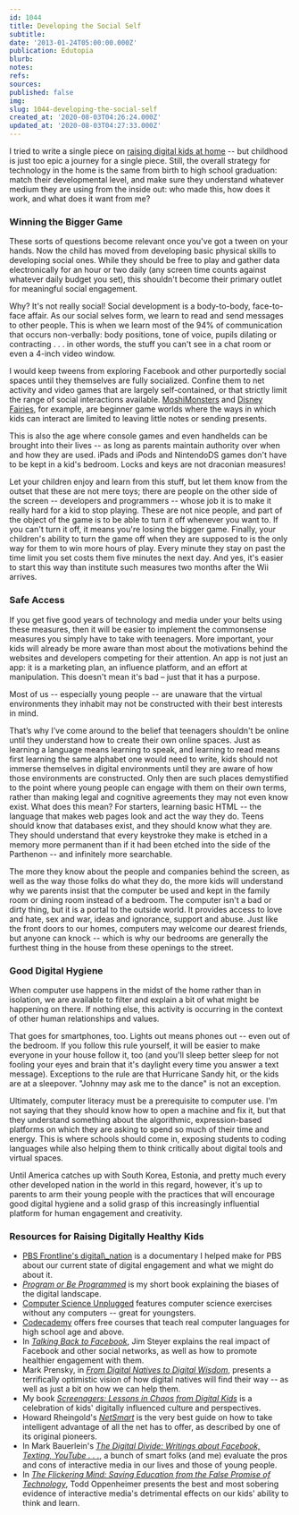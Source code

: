 ```yaml
---
id: 1044
title: Developing the Social Self
subtitle: 
date: '2013-01-24T05:00:00.000Z'
publication: Edutopia
blurb: 
notes: 
refs: 
sources: 
published: false
img: 
slug: 1044-developing-the-social-self
created_at: '2020-08-03T04:26:24.000Z'
updated_at: '2020-08-03T04:27:33.000Z'
---
```

I tried to write a single piece on [raising digital kids at home](/blog/kids-technology-home-young-children-douglas-rushkoff) -- but childhood is just too epic a journey for a single piece. Still, the overall strategy for technology in the home is the same from birth to high school graduation: match their developmental level, and make sure they understand whatever medium they are using from the inside out: who made this, how does it work, and what does it want from me?

### Winning the Bigger Game

These sorts of questions become relevant once you've got a tween on your hands. Now the child has moved from developing basic physical skills to developing social ones. While they should be free to play and gather data electronically for an hour or two daily (any screen time counts against whatever daily budget you set), this shouldn't become their primary outlet for meaningful social engagement.

Why? It's not really social! Social development is a body-to-body, face-to-face affair. As our social selves form, we learn to read and send messages to other people. This is when we learn most of the 94% of communication that occurs non-verbally: body positions, tone of voice, pupils dilating or contracting . . . in other words, the stuff you can't see in a chat room or even a 4-inch video window.

I would keep tweens from exploring Facebook and other purportedly social spaces until they themselves are fully socialized. Confine them to net activity and video games that are largely self-contained, or that strictly limit the range of social interactions available. [MoshiMonsters](http://www.moshimonsters.com/) and [Disney Fairies](http://disney.go.com/fairies/), for example, are beginner game worlds where the ways in which kids can interact are limited to leaving little notes or sending presents.

This is also the age where console games and even handhelds can be brought into their lives -- as long as parents maintain authority over when and how they are used. iPads and iPods and NintendoDS games don't have to be kept in a kid's bedroom. Locks and keys are not draconian measures!

Let your children enjoy and learn from this stuff, but let them know from the outset that these are not mere toys; there are people on the other side of the screen -- developers and programmers -- whose job it is to make it really hard for a kid to stop playing. These are not nice people, and part of the object of the game is to be able to turn it off whenever you want to. If you can't turn it off, it means you're losing the bigger game. Finally, your children's ability to turn the game off when they are supposed to is the only way for them to win more hours of play. Every minute they stay on past the time limit you set costs them five minutes the next day. And yes, it's easier to start this way than institute such measures two months after the Wii arrives.

### Safe Access

If you get five good years of technology and media under your belts using these measures, then it will be easier to implement the commonsense measures you simply have to take with teenagers. More important, your kids will already be more aware than most about the motivations behind the websites and developers competing for their attention. An app is not just an app: it is a marketing plan, an influence platform, and an effort at manipulation. This doesn't mean it's bad – just that it has a purpose.

Most of us -- especially young people -- are unaware that the virtual environments they inhabit may not be constructed with their best interests in mind.

That’s why I’ve come around to the belief that teenagers shouldn't be online until they understand how to create their own online spaces. Just as learning a language means learning to speak, and learning to read means first learning the same alphabet one would need to write, kids should not immerse themselves in digital environments until they are aware of how those environments are constructed. Only then are such places demystified to the point where young people can engage with them on their own terms, rather than making legal and cognitive agreements they may not even know exist. What does this mean? For starters, learning basic HTML -- the language that makes web pages look and act the way they do. Teens should know that databases exist, and they should know what they are. They should understand that every keystroke they make is etched in a memory more permanent than if it had been etched into the side of the Parthenon -- and infinitely more searchable.

The more they know about the people and companies behind the screen, as well as the way those folks do what they do, the more kids will understand why we parents insist that the computer be used and kept in the family room or dining room instead of a bedroom. The computer isn't a bad or dirty thing, but it is a portal to the outside world. It provides access to love and hate, sex and war, ideas and ignorance, support and abuse. Just like the front doors to our homes, computers may welcome our dearest friends, but anyone can knock -- which is why our bedrooms are generally the furthest thing in the house from these openings to the street.

### Good Digital Hygiene

When computer use happens in the midst of the home rather than in isolation, we are available to filter and explain a bit of what might be happening on there. If nothing else, this activity is occurring in the context of other human relationships and values.

That goes for smartphones, too. Lights out means phones out -- even out of the bedroom. If you follow this rule yourself, it will be easier to make everyone in your house follow it, too (and you'll sleep better sleep for not fooling your eyes and brain that it's daylight every time you answer a text message). Exceptions to the rule are that Hurricane Sandy hit, or the kids are at a sleepover. "Johnny may ask me to the dance" is not an exception.

Ultimately, computer literacy must be a prerequisite to computer use. I'm not saying that they should know how to open a machine and fix it, but that they understand something about the algorithmic, expression-based platforms on which they are asking to spend so much of their time and energy. This is where schools should come in, exposing students to coding languages while also helping them to think critically about digital tools and virtual spaces.

Until America catches up with South Korea, Estonia, and pretty much every other developed nation in the world in this regard, however, it's up to parents to arm their young people with the practices that will encourage good digital hygiene and a solid grasp of this increasingly influential platform for human engagement and creativity.

### Resources for Raising Digitally Healthy Kids

-  [PBS Frontline's digital\\_nation](https://www.pbs.org/wgbh/frontline/film/digitalnation/) is a documentary I helped make for PBS about our current state of digital engagement and what we might do about it.
-  _[Program or Be Programmed](http://www.rushkoff.com/program-or-be-programmed/)_ is my short book explaining the biases of the digital landscape.
-  [Computer Science Unplugged](http://csunplugged.com) features computer science exercises without any computers -- great for youngsters.
-  [Codecademy](http://codecademy.com) offers free courses that teach real computer languages for high school age and above.
-  In _[Talking Back to Facebook](http://www.talkingbacktofacebook.com/jim-steyer)_, Jim Steyer explains the real impact of Facebook and other social networks, as well as how to promote healthier engagement with them.
-  Mark Prensky, in _[From Digital Natives to Digital Wisdom](http://www.sagepub.com/booksProdDesc.nav?prodId=Book237857)_, presents a terrifically optimistic vision of how digital natives will find their way -- as well as just a bit on how we can help them.
-  My book _[Screenagers: Lessons in Chaos from Digital Kids](http://www.hamptonpress.com/Merchant2/merchant.mvc?Screen=PROD&Product_Code=1-57273-624-0&Category_Code=Q206)_ is a celebration of kids' digitally influenced culture and perspectives.
-  Howard Rheingold's _[NetSmart](http://rheingold.com/netsmart/)_ is the very best guide on how to take intelligent advantage of all the net has to offer, as described by one of its original pioneers.
-  In Mark Bauerlein's _[The Digital Divide: Writings about Facebook, Texting, YouTube . . .](http://www.amazon.com/Digital-Divide-Arguments-Facebook-Networking/dp/1585428868)_, a bunch of smart folks (and me) evaluate the pros and cons of interactive media in our lives and those of young people.
-  In _[The Flickering Mind: Saving Education from the False Promise of Technology](http://www.booknoise.net/flickeringmind/)_, Todd Oppenheimer presents the best and most sobering evidence of interactive media's detrimental effects on our kids' ability to think and learn.
